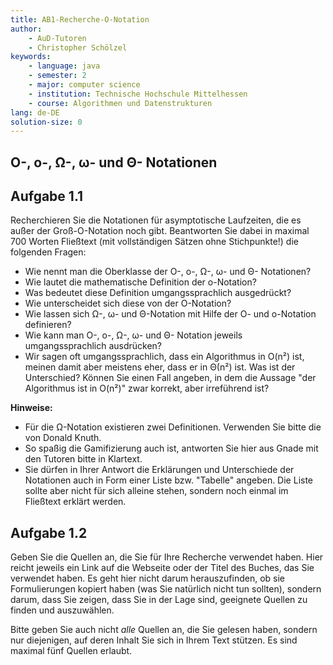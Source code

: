 ```yaml
---
title: AB1-Recherche-O-Notation
author:
    - AuD-Tutoren
    - Christopher Schölzel
keywords:
    - language: java
    - semester: 2
    - major: computer science
    - institution: Technische Hochschule Mittelhessen
    - course: Algorithmen und Datenstrukturen
lang: de-DE
solution-size: 0
---
```


## O-, o-, Ω-, ω- und Θ- Notationen

## Aufgabe 1.1

Recherchieren Sie die Notationen für asymptotische Laufzeiten, die es außer der Groß-O-Notation noch gibt.
Beantworten Sie dabei in maximal 700 Worten Fließtext (mit vollständigen Sätzen ohne Stichpunkte!) die folgenden Fragen:

* Wie nennt man die Oberklasse der O-, o-, Ω-, ω- und Θ- Notationen?
* Wie lautet die mathematische Definition der o-Notation?
* Was bedeutet diese Definition umgangssprachlich ausgedrückt?
* Wie unterscheidet sich diese von der O-Notation?
* Wie lassen sich Ω-, ω- und Θ-Notation mit Hilfe der O- und o-Notation definieren?
* Wie kann man O-, o-, Ω-, ω- und Θ- Notation jeweils umgangssprachlich ausdrücken?
* Wir sagen oft umgangssprachlich, dass ein Algorithmus in O(n²) ist, meinen damit aber meistens eher, dass er in Θ(n²) ist. Was ist der Unterschied? Können Sie einen Fall angeben, in dem die Aussage "der Algorithmus ist in O(n²)" zwar korrekt, aber irreführend ist?

**Hinweise:**

* Für die Ω-Notation existieren zwei Definitionen. Verwenden Sie bitte die von Donald Knuth.
* So spaßig die Gamifizierung auch ist, antworten Sie hier aus Gnade mit den Tutoren bitte in Klartext.
* Sie dürfen in Ihrer Antwort die Erklärungen und Unterschiede der Notationen auch in Form einer Liste bzw. "Tabelle" angeben. Die Liste sollte aber nicht für sich alleine stehen, sondern noch einmal im Fließtext erklärt werden.

## Aufgabe 1.2

Geben Sie die Quellen an, die Sie für Ihre Recherche verwendet haben. Hier reicht jeweils ein Link auf die Webseite oder der Titel des Buches, das Sie verwendet haben.
Es geht hier nicht darum herauszufinden, ob sie Formulierungen kopiert haben (was Sie natürlich nicht tun sollten), sondern darum, dass Sie zeigen, dass Sie in der Lage sind, geeignete Quellen zu finden und auszuwählen.

Bitte geben Sie auch nicht *alle* Quellen an, die Sie gelesen haben, sondern nur diejenigen, auf deren Inhalt Sie sich in Ihrem Text stützen.
Es sind maximal fünf Quellen erlaubt.
